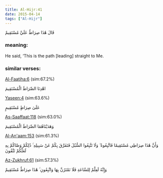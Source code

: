 ```yaml
---
title: Al-Hijr:41
date: 2015-04-14
tags: ["Al-Hijr"]
---
```

قَالَ هَٰذَا صِرَاطٌ عَلَيَّ مُسْتَقِيمٌ
### meaning: 
He said, ‘This is the path [leading] straight to Me.
### similar verses: 

[Al-Faatiha:6](/1/6) (sim:67.2%)

اهْدِنَا الصِّرَاطَ الْمُسْتَقِيمَ

[Yaseen:4](/36/4) (sim:63.6%)

عَلَىٰ صِرَاطٍ مُسْتَقِيمٍ

[As-Saaffaat:118](/37/118) (sim:63.0%)

وَهَدَيْنَاهُمَا الصِّرَاطَ الْمُسْتَقِيمَ

[Al-An'aam:153](/6/153) (sim:61.3%)

وَأَنَّ هَٰذَا صِرَاطِي مُسْتَقِيمًا فَاتَّبِعُوهُ ۖ وَلَا تَتَّبِعُوا السُّبُلَ فَتَفَرَّقَ بِكُمْ عَنْ سَبِيلِهِ ۚ ذَٰلِكُمْ وَصَّاكُمْ بِهِ لَعَلَّكُمْ تَتَّقُونَ

[Az-Zukhruf:61](/43/61) (sim:57.3%)

وَإِنَّهُ لَعِلْمٌ لِلسَّاعَةِ فَلَا تَمْتَرُنَّ بِهَا وَاتَّبِعُونِ ۚ هَٰذَا صِرَاطٌ مُسْتَقِيمٌ
